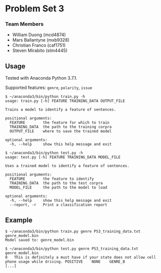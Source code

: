 # Problem Set 3

### Team Members
- William Duong (mcd4874)
- Mars Ballantyne (mxb9328)
- Christian Franco (caf1751)
- Steven Mirabito (stm4445)

## Usage

Tested with Anaconda Python 3.7.1.

Supported features: `genre`, `polarity`, `issue`

```
$ ~/anaconda3/bin/python train.py -h
usage: train.py [-h] FEATURE TRAINING_DATA OUTPUT_FILE

Trains a model to identify a feature of sentences.

positional arguments:
  FEATURE        the feature for which to train
  TRAINING_DATA  the path to the training corpra
  OUTPUT_FILE    where to save the trained model

optional arguments:
  -h, --help     show this help message and exit
```

```
$ ~/anaconda3/bin/python test.py -h
usage: test.py [-h] FEATURE TRAINING_DATA MODEL_FILE

Uses a trained model to identify a feature of sentences.

positional arguments:
  FEATURE        the feature to identify
  TRAINING_DATA  the path to the test corpra
  MODEL_FILE     the path to the model to load

optional arguments:
  -h, --help     show this help message and exit
  --report, -r   Print a classification report
```

## Example

```
$ ~/anaconda3/bin/python train.py genre PS3_training_data.txt genre_model.bin
Model saved to: genre_model.bin

$ ~/anaconda3/bin/python test.py genre PS3_training_data.txt genre_model.bin
0	This is definitely a must have if your state does not allow cell phone usage while driving.	POSITIVE	NONE	GENRE_B
[...]
```
